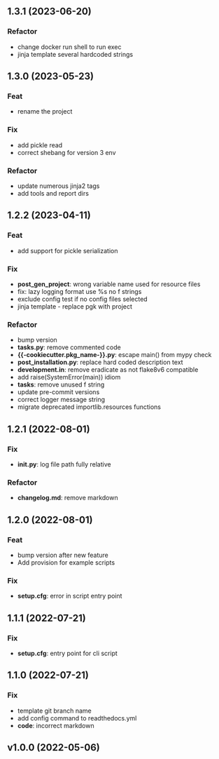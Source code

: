## 1.3.1 (2023-06-20)

### Refactor

- change docker run shell to run exec
- jinja template several hardcoded strings

## 1.3.0 (2023-05-23)

### Feat

- rename the project

### Fix

- add pickle read
- correct shebang for version 3 env

### Refactor

- update numerous jinja2 tags
- add tools and report dirs

## 1.2.2 (2023-04-11)

### Feat

- add support for pickle serialization

### Fix

- **post_gen_project**: wrong variable name used for resource files
- fix: lazy logging format use %s no f strings
- exclude config test if no config files selected
- jinja template - replace pgk with project

### Refactor

- bump version
- **tasks.py**: remove commented code
- **{{-cookiecutter.pkg_name-}}.py**: escape main() from mypy check
- **post_installation.py**: replace hard coded description text
- **development.in**: remove eradicate as not flake8v6 compatible
- add raise(SystemError(main)) idiom
- **tasks**: remove unused f string
- update pre-commit versions
- correct logger message string
- migrate deprecated importlib.resources functions

## 1.2.1 (2022-08-01)

### Fix

- **__init__.py**: log file path fully relative

### Refactor

- **changelog.md**: remove markdown

## 1.2.0 (2022-08-01)

### Feat

- bump version after new feature
- Add provision for example scripts

### Fix

- **setup.cfg**: error in script entry point

## 1.1.1 (2022-07-21)

### Fix

- **setup.cfg**: entry point for cli script

## 1.1.0 (2022-07-21)

### Fix

- template git branch name
- add config command to readthedocs.yml
- **code**: incorrect markdown

## v1.0.0 (2022-05-06)
